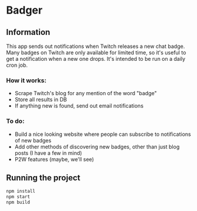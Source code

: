 # Badger

## Information
This app sends out notifications when Twitch releases a new chat badge. Many badges on Twitch are only available for limited time, so it's useful to get a notification when a new one drops. It's intended to be run on a daily cron job.

### How it works: 
- Scrape Twitch's blog for any mention of the word "badge"
- Store all results in DB
- If anything new is found, send out email notifications

### To do:
- Build a nice looking website where people can subscribe to notifications of new badges
- Add other methods of discovering new badges, other than just blog posts (I have a few in mind)
- P2W features (maybe, we'll see)

## Running the project
```bash
npm install
npm start
npm build
```

